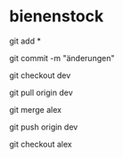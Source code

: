 # bienenstock



git add *

git commit -m "änderungen"

git checkout dev

git pull origin dev

git merge alex

git push origin dev

git checkout alex
